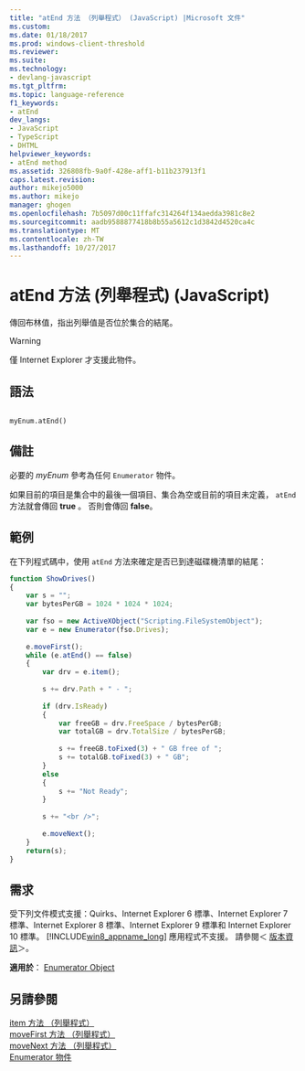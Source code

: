 ```yaml
---
title: "atEnd 方法 （列舉程式） (JavaScript) |Microsoft 文件"
ms.custom: 
ms.date: 01/18/2017
ms.prod: windows-client-threshold
ms.reviewer: 
ms.suite: 
ms.technology:
- devlang-javascript
ms.tgt_pltfrm: 
ms.topic: language-reference
f1_keywords:
- atEnd
dev_langs:
- JavaScript
- TypeScript
- DHTML
helpviewer_keywords:
- atEnd method
ms.assetid: 326808fb-9a0f-428e-aff1-b11b237913f1
caps.latest.revision: 
author: mikejo5000
ms.author: mikejo
manager: ghogen
ms.openlocfilehash: 7b5097d00c11ffafc314264f134aedda3981c8e2
ms.sourcegitcommit: aadb9588877418b8b55a5612c1d3842d4520ca4c
ms.translationtype: MT
ms.contentlocale: zh-TW
ms.lasthandoff: 10/27/2017
---
```

# <a name="atend-method-enumerator-javascript"></a>atEnd 方法 (列舉程式) (JavaScript)
傳回布林值，指出列舉值是否位於集合的結尾。  
  
> [!WARNING]
>  僅 Internet Explorer 才支援此物件。  
  
## <a name="syntax"></a>語法  
  
```  
  
myEnum.atEnd()  
```  
  
## <a name="remarks"></a>備註  
 必要的 *myEnum* 參考為任何 `Enumerator` 物件。  
  
 如果目前的項目是集合中的最後一個項目、集合為空或目前的項目未定義， `atEnd` 方法就會傳回 **true** 。 否則會傳回 **false**。  
  
## <a name="example"></a>範例  
 在下列程式碼中，使用 `atEnd` 方法來確定是否已到達磁碟機清單的結尾：  
  
```JavaScript  
function ShowDrives()  
{  
    var s = "";  
    var bytesPerGB = 1024 * 1024 * 1024;  
  
    var fso = new ActiveXObject("Scripting.FileSystemObject");  
    var e = new Enumerator(fso.Drives);  
  
    e.moveFirst();  
    while (e.atEnd() == false)  
    {  
        var drv = e.item();  
  
        s += drv.Path + " - ";  
  
        if (drv.IsReady)  
        {  
            var freeGB = drv.FreeSpace / bytesPerGB;  
            var totalGB = drv.TotalSize / bytesPerGB;  
  
            s += freeGB.toFixed(3) + " GB free of ";  
            s += totalGB.toFixed(3) + " GB";  
        }  
        else  
        {  
            s += "Not Ready";  
        }  
  
        s += "<br />";  
  
        e.moveNext();  
    }  
    return(s);  
}  
```  
  
## <a name="requirements"></a>需求  
 受下列文件模式支援：Quirks、Internet Explorer 6 標準、Internet Explorer 7 標準、Internet Explorer 8 標準、Internet Explorer 9 標準和 Internet Explorer 10 標準。 [!INCLUDE[win8_appname_long](../../javascript/includes/win8-appname-long-md.md)] 應用程式不支援。 請參閱＜ [版本資訊](../../javascript/reference/javascript-version-information.md)＞。  
  
 **適用於**： [Enumerator Object](../../javascript/reference/enumerator-object-javascript.md)  
  
## <a name="see-also"></a>另請參閱  
 [item 方法 （列舉程式）](../../javascript/reference/item-method-enumerator-javascript.md)   
 [moveFirst 方法 （列舉程式）](../../javascript/reference/movefirst-method-enumerator-javascript.md)   
 [moveNext 方法 （列舉程式）](../../javascript/reference/movenext-method-enumerator-javascript.md)   
 [Enumerator 物件](../../javascript/reference/enumerator-object-javascript.md)